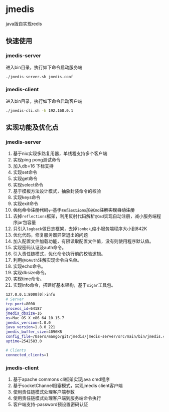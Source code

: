 # jmedis
java版自实现redis

## 快速使用
### jmedis-server
进入bin目录，执行如下命令启动服务端
``` bash
./jmedis-server.sh jmedis.conf
```

### jmedis-client
进入bin目录，执行如下命令启动客户端
``` bash
./jmedis-cli.sh -h 192.168.0.1
```

## 实现功能及优化点
### jmedis-server
1. 基于nio实现多路复用器，单线程支持多个客户端
2. 实现ping pong测试命令
3. 加入db=16 下标支持
4. 实现set命令
5. 实现get命令
6. 实现select命令
7. 基于模板方法设计模式，抽象封装命令的校验
8. 实现keys命令
9. 实现exit命令
10. ~~优化命令注册代码，基于`reflections`加`@Cmd`注解实现自动注册~~
11. 去掉`reflections`框架，利用反射代码解析`@Cmd`实现自动注册，减小服务端程序jar包容量
12. 只引入`logback`做日志框架，去掉`lombok`,缩小服务端程序大小到842K
13. 优化代码，修复服务器异常退出的问题
14. 加入配置文件加载功能，有限读取配置文件值，没有则使用程序默认值。
15. 实现密码认证及auth命令。
16. 引入责任链模式，优化命令执行前的校验逻辑。
17. 利用`@NoAuth`注解实现命令白名单。
18. 实现echo命令。
19. 实现dbsize命令。
20. 实现time命令。
21. 实现info命令，搭建好基本架构，基于`sigar`工具包。
``` bash
127.0.0.1:8000[0]>info
# Server
tcp_port=8000
process_id=64187
jmedis_dbsize=16
os=Mac OS X x86_64 10.15.7
jmedis_version=1.0.0
java_version=1.8.0_221
jmedis_buffer_size=4096KB
config_file=/Users/mango/git/jmedis/jmedis-server/src/main/bin/jmedis.conf
uptime=2542583.0

# Clients
connected_clients=1
```

### jmedis-client
1. 基于apache commons cli框架实现java cmd程序
2. 基于socketChannel阻塞模式，实现jmedis client客户端
3. 使用责任链模式处理客户端参数
4. 使用责任链模式处理客户端到服务端命令执行
5. 客户端支持-password预设置密码认证